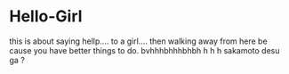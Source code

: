 # Hello-Girl
this is about saying hellp.... to a girl.... then walking away from here be cause you have better things to do.
bvhhhbhhhbhbh h h h 
sakamoto desu ga ?
